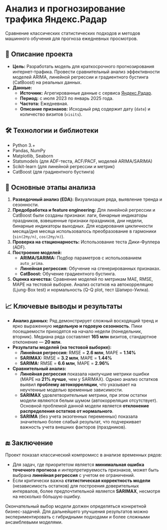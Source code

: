 # Анализ и прогнозирование трафика Яндекс.Радар

Сравнение классических статистических подходов и методов машинного обучения для прогноза ежедневных просмотров.

## 📁 Описание проекта

*   **Цель:** Разработать модель для краткосрочного прогнозирования интернет-трафика. Провести сравнительный анализ эффективности моделей ARIMA, линейной регрессии и градиентного бустинга (CatBoost) на реальных данных.
*   **Данные:**
    *   **Источник:** Агрегированные данные с сервиса [Яндекс.Радар](https://radar.yandex.ru/).
    *   **Период:** с июля 2023 по январь 2025 года.
    *   **Частота:** Ежедневная.
    *   **Описание признаков:** Исходный ряд содержит дату (`date`) и количество визитов (`visits`).

## 🛠️ Технологии и библиотеки

*   Python 3.+
*   Pandas, NumPy
*   Matplotlib, Seaborn
*   Statsmodels (для ADF-теста, ACF/PACF, моделей ARIMA/SARIMA)
*   Scikit-learn (для линейной регрессии и метрик)
*   CatBoost (для градиентного бустинга)

## 🚀 Основные этапы анализа

1.  **Разведочный анализ (EDA):** Визуализация ряда, выявление тренда и сезонности.
2.  **Предобработка и feature engineering:** Для линейной регрессии и CatBoost были созданы признаки: лаги, бинарные индикаторы праздников, взвешенные признаки праздников, дни недели, бинарные индикаторы выходных. Для кодирования цикличности месяца/дня месяца использовалось преобразование в гармоники (`sin(2πy/n)`, `cos(2πy/n)`).
3.  **Проверка на стационарность:** Использование теста Дики-Фуллера (ADF).
4.  **Построение моделей:**
    *   **ARIMA/SARIMA:** Подбор параметров с использованием `auto_arima`.
    *   **Линейная регрессия:** Обучение на сгенерированных признаках.
    *   **CatBoost:** Обучение градиентного бустинга.
5.  **Оценка качества:** Сравнение моделей по метрикам MAE, RMSE, MAPE на тестовой выборке. Анализ остатков на автокорреляцию (Ljung-Box test) и нормальность (Q-Q plot, тест Шапиро-Уилка).

## 📈 Ключевые выводы и результаты

*   **Анализ данных:** Ряд демонстрирует сложный восходящий тренд и ярко выраженную **недельную и годовую сезонность**. Пики посещаемости приходятся на начало недели (понедельник, вторник). Медиана ряда составляет **165 млн** визитов, стандартное отклонение — **20 млн**.
*   **Результаты моделей (на тестовой выборке):**
    *   **Линейная регрессия:** RMSE = **2.6 млн**, MAPE = **1.14%**
    *   **SARIMAX:** RMSE = **3.2 млн**, MAPE = **1.44%**
    *   **SARIMA:** RMSE = **6.6 млн**, MAPE = **2.96%**
*   **Сравнительный анализ:**
    *   **Линейная регрессия** показала наилучшие метрики ошибки (MAPE на **21% лучше**, чем у SARIMAX). Однако анализ остатков выявил **проблему автокорреляции**, что указывает на неучтенные моделью временные зависимости.
    *   **SARIMAX**  удовлетворительные метрики, при этом остатки модели являются белым шумом (автокорреляция отсутствует). Основной проблемой данной модели является **отклонение распределения остатков от нормального**.
    *   **SARIMA** (без учета экзогенных переменных) показала значительно более слабый результат, что подчеркивает важность учета внешних факторов (праздников).

## 🔚 Заключение

Проект показал классический компромисс в анализе временных рядов:
*   Для задач, где приоритетом является **минимальная ошибка точечного прогноза** и интерпретируемость признаков, может быть выбрана **линейная регрессия** с учетом ее ограничений.
*   Если критически важна **статистическая корректность модели** (независимость остатков) для построения доверительных интервалов, более предпочтительной является **SARIMAX**, несмотря на несколько бóльшую ошибку.

Окончательный выбор модели должен определяться конкретной бизнес-задачей. Для дальнейшего улучшения результатов можно экспериментировать с гибридными подходами и более сложными ансамблевыми моделями.
